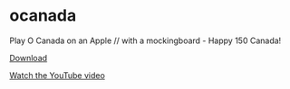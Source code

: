 # ocanada

Play O Canada on an Apple // with a mockingboard - Happy 150 Canada!

[Download](https://github.com/jeremysrand/ocanada/releases/download/1.0/ocanada.dsk)

[Watch the YouTube video](https://youtu.be/0MfE9XG0dKc)
